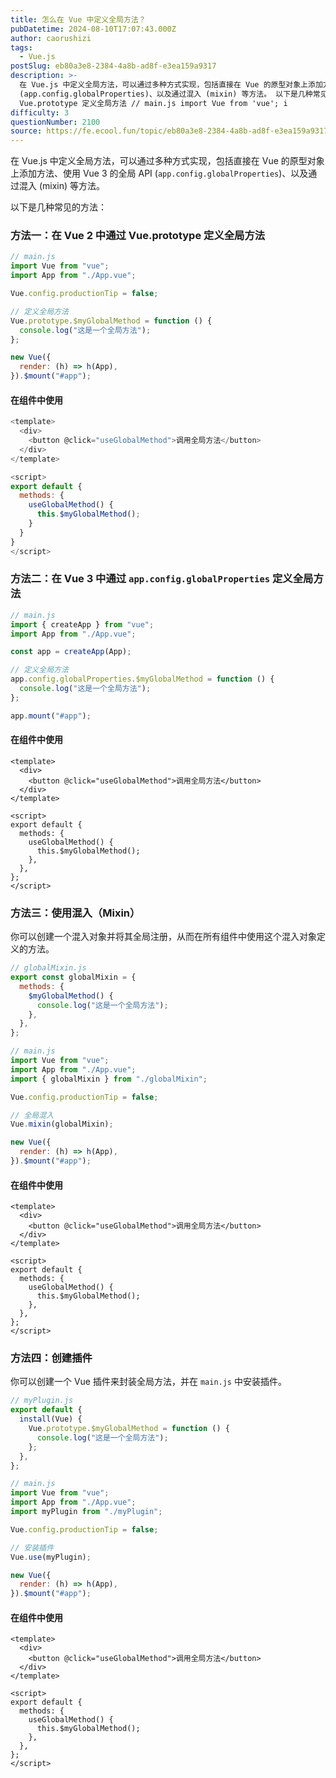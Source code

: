 ```yaml
---
title: 怎么在 Vue 中定义全局方法？
pubDatetime: 2024-08-10T17:07:43.000Z
author: caorushizi
tags:
  - Vue.js
postSlug: eb80a3e8-2384-4a8b-ad8f-e3ea159a9317
description: >-
  在 Vue.js 中定义全局方法，可以通过多种方式实现，包括直接在 Vue 的原型对象上添加方法、使用 Vue 3 的全局 API
  (app.config.globalProperties)、以及通过混入 (mixin) 等方法。 以下是几种常见的方法： 方法一：在 Vue 2 中通过
  Vue.prototype 定义全局方法 // main.js import Vue from 'vue'; i
difficulty: 3
questionNumber: 2100
source: https://fe.ecool.fun/topic/eb80a3e8-2384-4a8b-ad8f-e3ea159a9317
---
```


在 Vue.js 中定义全局方法，可以通过多种方式实现，包括直接在 Vue 的原型对象上添加方法、使用 Vue 3 的全局 API (`app.config.globalProperties`)、以及通过混入 (mixin) 等方法。

以下是几种常见的方法：

### 方法一：在 Vue 2 中通过 Vue.prototype 定义全局方法

```javascript
// main.js
import Vue from "vue";
import App from "./App.vue";

Vue.config.productionTip = false;

// 定义全局方法
Vue.prototype.$myGlobalMethod = function () {
  console.log("这是一个全局方法");
};

new Vue({
  render: (h) => h(App),
}).$mount("#app");
```

#### 在组件中使用

```javascript
<template>
  <div>
    <button @click="useGlobalMethod">调用全局方法</button>
  </div>
</template>

<script>
export default {
  methods: {
    useGlobalMethod() {
      this.$myGlobalMethod();
    }
  }
}
</script>
```

### 方法二：在 Vue 3 中通过 `app.config.globalProperties` 定义全局方法

```javascript
// main.js
import { createApp } from "vue";
import App from "./App.vue";

const app = createApp(App);

// 定义全局方法
app.config.globalProperties.$myGlobalMethod = function () {
  console.log("这是一个全局方法");
};

app.mount("#app");
```

#### 在组件中使用

```vue
<template>
  <div>
    <button @click="useGlobalMethod">调用全局方法</button>
  </div>
</template>

<script>
export default {
  methods: {
    useGlobalMethod() {
      this.$myGlobalMethod();
    },
  },
};
</script>
```

### 方法三：使用混入（Mixin）

你可以创建一个混入对象并将其全局注册，从而在所有组件中使用这个混入对象定义的方法。

```javascript
// globalMixin.js
export const globalMixin = {
  methods: {
    $myGlobalMethod() {
      console.log("这是一个全局方法");
    },
  },
};
```

```javascript
// main.js
import Vue from "vue";
import App from "./App.vue";
import { globalMixin } from "./globalMixin";

Vue.config.productionTip = false;

// 全局混入
Vue.mixin(globalMixin);

new Vue({
  render: (h) => h(App),
}).$mount("#app");
```

#### 在组件中使用

```vue
<template>
  <div>
    <button @click="useGlobalMethod">调用全局方法</button>
  </div>
</template>

<script>
export default {
  methods: {
    useGlobalMethod() {
      this.$myGlobalMethod();
    },
  },
};
</script>
```

### 方法四：创建插件

你可以创建一个 Vue 插件来封装全局方法，并在 `main.js` 中安装插件。

```javascript
// myPlugin.js
export default {
  install(Vue) {
    Vue.prototype.$myGlobalMethod = function () {
      console.log("这是一个全局方法");
    };
  },
};
```

```javascript
// main.js
import Vue from "vue";
import App from "./App.vue";
import myPlugin from "./myPlugin";

Vue.config.productionTip = false;

// 安装插件
Vue.use(myPlugin);

new Vue({
  render: (h) => h(App),
}).$mount("#app");
```

#### 在组件中使用

```vue
<template>
  <div>
    <button @click="useGlobalMethod">调用全局方法</button>
  </div>
</template>

<script>
export default {
  methods: {
    useGlobalMethod() {
      this.$myGlobalMethod();
    },
  },
};
</script>
```

